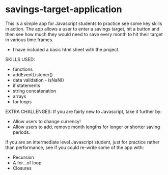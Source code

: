 # savings-target-application
This is a simple app for Javascript students to practice see some key skills in action. The app allows a user to enter a savings target, hit a button and then see how much they would need to save every month to hit their target in various time frames.

- I have included a basic html sheet with the project.

SKILLS USED:
- functions
- addEventListener()
- data validation - isNaN()
- if statements
- string concatenation
- arrays
- for loops

EXTRA CHALLENGES:
If you are fairly new to Javascript, take it further by:
- Allow users to change currency!
- Allow users to add, remove month lengths for longer or shorter saving periods.

If you are an intermediate level Javascript student, just for practice rather than performance, see if you could re-write some of the app with:
- Recursion
- A for...of loop
- Closures

